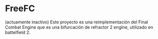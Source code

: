 # FreeFC
(actuamente inactivo) Este proyecto es una reimplementación del Final Combat Engine que es una bifurcación de refractor 2 engine, utilizado en battelfield 2.
